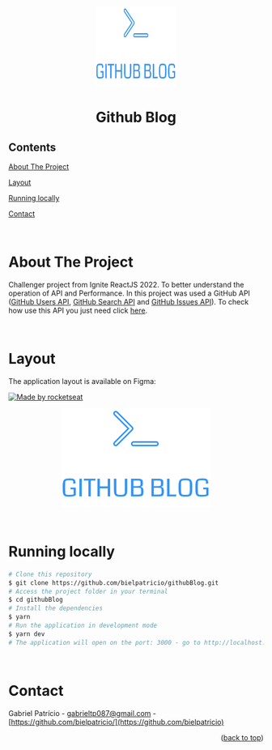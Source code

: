 <div id="top"></div>

<!-- PROJECT LOGO -->

<br />
<div align="center">
  <img src="src/assets/Logo.svg" alt="Logo" width="160" height="160">
  <h1 align="center">Github Blog</h3>
</div>

<!-- TABLE OF CONTENTS -->

## Contents

<p align="center">
    <p><a href="#about-the-project" title=" go to About the Project">About The Project</a></p>
    <p><a href="#Layout" title=" go to Layout">Layout</a></p>
    <p><a href="#Running locally" title=" go to Running locally">Running locally</a></p>
    <p><a href="#contact" title=" go to Contact">Contact</a></p>
  </p>

<br>
<!-- ABOUT THE PROJECT -->

# About The Project

Challenger project from Ignite ReactJS 2022. To better understand the operation of API and Performance. In this project was used a GitHub API ([GitHub Users API](https://docs.github.com/pt/rest/users/users#get-a-user), [GitHub Search API](https://docs.github.com/pt/rest/search) and [GitHub Issues API](https://docs.github.com/pt/rest/issues/issues#get-an-issue)). To check how use this API you just need click [here](https://docs.github.com/pt/rest/guides/getting-started-with-the-rest-api).

<br>

# Layout

The application layout is available on Figma:

<a href="https://www.figma.com/file/vmYojvguCSv0vkX1GmcWqf/GitHub-Blog-(Community)?node-id=0%3A1">
  <img alt="Made by rocketseat" src="https://img.shields.io/badge/Acessar%20Layout%20-Figma-%2304D361">
</a>

<br>

<p align="center" style="display: flex; align-items: flex-start; justify-content: center;">
  <img src="src/assets/logo.svg" alt="Model">

</p>

<br>

# Running locally

```bash
# Clone this repository
$ git clone https://github.com/bielpatricio/githubBlog.git
# Access the project folder in your terminal
$ cd githubBlog
# Install the dependencies
$ yarn
# Run the application in development mode
$ yarn dev
# The application will open on the port: 3000 - go to http://localhost:3000
```

<br>

# Contact

Gabriel Patrício - gabrieltp087@gmail.com - [https://github.com/bielpatricio/](https://github.com/bielpatricio)

<p align="right">(<a href="#top">back to top</a>)</p>

